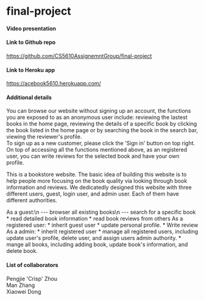 # final-project

#### Video presentation

#### Link to Github repo 
https://github.com/CS5610AssignemntGroup/final-project

#### Link to Heroku app
https://acebook5610.herokuapp.com/

#### Additional details
You can browse our website without signing up an account, the functions you are exposed to as an anonymous user include: reviewing the lastest books in the home page, reviewing the details of a specific book by clicking the book listed in the home page or by searching the book in the search bar, viewing the reviewer's profile.<br>
To sign up as a new customer, please click the 'Sign in' button on top right. On top of accessing all the functions mentioned above, as an registered user, you can write reviews for the selected book and have your own profile.


This is a bookstore website. The basic idea of building this website is to help people more focusing on the book quality via looking through book information and reviews. We dedicatedly designed this website with three different users, guest, login user, and admin user. Each of them have different authorities.  

As a guest:\n
--- browser all existing books\n
	--- search for a specific book
	* read detailed book information
	* read book reviews from others
As a registered user:
	* inherit guest user
	* update personal profile. 
	* Write review
As a admin: 
	* inherit registered user
	* manage all registered users, including update user's profile, delete user, and assign users admin authority.
	* mange all books, including adding book, update book's information, and delete book.


#### List of collaborators
Pengjie 'Crisp' Zhou <br>
Man Zhang <br>
Xiaowei Dong
